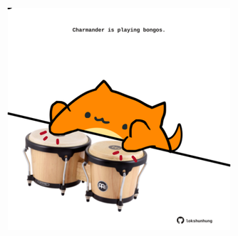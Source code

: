 <!-- built at 28/04/2024, 11:00:35 UTC -->
<p align="center">
  <img width="500" height="500" src="./ReadmeImage.svg">
</p>
